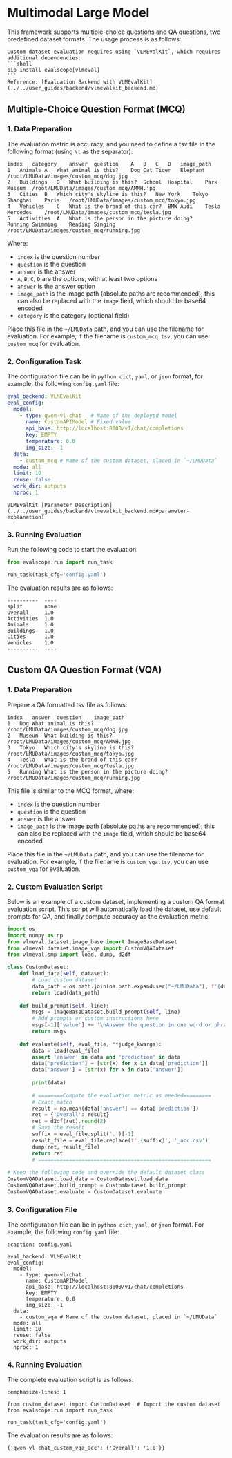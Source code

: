 # Multimodal Large Model

This framework supports multiple-choice questions and QA questions, two predefined dataset formats. The usage process is as follows:

````{note}
Custom dataset evaluation requires using `VLMEvalKit`, which requires additional dependencies:
```shell
pip install evalscope[vlmeval]
```
Reference: [Evaluation Backend with VLMEvalKit](../../user_guides/backend/vlmevalkit_backend.md)
````

## Multiple-Choice Question Format (MCQ)

### 1. Data Preparation
The evaluation metric is accuracy, and you need to define a tsv file in the following format (using `\t` as the separator):
```text
index	category	answer	question	A	B	C	D	image_path
1	Animals	A	What animal is this?	Dog	Cat	Tiger	Elephant	/root/LMUData/images/custom_mcq/dog.jpg
2	Buildings	D	What building is this?	School	Hospital	Park	Museum	/root/LMUData/images/custom_mcq/AMNH.jpg
3	Cities	B	Which city's skyline is this?	New York	Tokyo	Shanghai	Paris	/root/LMUData/images/custom_mcq/tokyo.jpg
4	Vehicles	C	What is the brand of this car?	BMW	Audi	Tesla	Mercedes	/root/LMUData/images/custom_mcq/tesla.jpg
5	Activities	A	What is the person in the picture doing?	Running	Swimming	Reading	Singing	/root/LMUData/images/custom_mcq/running.jpg
```
Where:
- `index` is the question number
- `question` is the question
- `answer` is the answer
- `A`, `B`, `C`, `D` are the options, with at least two options
- `answer` is the answer option
- `image_path` is the image path (absolute paths are recommended); this can also be replaced with the `image` field, which should be base64 encoded
- `category` is the category (optional field)

Place this file in the `~/LMUData` path, and you can use the filename for evaluation. For example, if the filename is `custom_mcq.tsv`, you can use `custom_mcq` for evaluation.

### 2. Configuration Task
The configuration file can be in `python dict`, `yaml`, or `json` format, for example, the following `config.yaml` file:
```yaml
eval_backend: VLMEvalKit
eval_config:
  model: 
    - type: qwen-vl-chat   # Name of the deployed model
      name: CustomAPIModel # Fixed value
      api_base: http://localhost:8000/v1/chat/completions
      key: EMPTY
      temperature: 0.0
      img_size: -1
  data:
    - custom_mcq # Name of the custom dataset, placed in `~/LMUData`
  mode: all
  limit: 10
  reuse: false
  work_dir: outputs
  nproc: 1
```
```{seealso}
VLMEvalKit [Parameter Description](../../user_guides/backend/vlmevalkit_backend.md#parameter-explanation)
```
### 3. Running Evaluation

Run the following code to start the evaluation:
```python
from evalscope.run import run_task

run_task(task_cfg='config.yaml')
```

The evaluation results are as follows:
```text
----------  ----
split       none
Overall     1.0
Activities  1.0
Animals     1.0
Buildings   1.0
Cities      1.0
Vehicles    1.0
----------  ----
```

## Custom QA Question Format (VQA)

### 1. Data Preparation

Prepare a QA formatted tsv file as follows:
```text
index	answer	question	image_path
1	Dog	What animal is this?	/root/LMUData/images/custom_mcq/dog.jpg
2	Museum	What building is this?	/root/LMUData/images/custom_mcq/AMNH.jpg
3	Tokyo	Which city's skyline is this?	/root/LMUData/images/custom_mcq/tokyo.jpg
4	Tesla	What is the brand of this car?	/root/LMUData/images/custom_mcq/tesla.jpg
5	Running	What is the person in the picture doing?	/root/LMUData/images/custom_mcq/running.jpg
```
This file is similar to the MCQ format, where:
- `index` is the question number
- `question` is the question
- `answer` is the answer
- `image_path` is the image path (absolute paths are recommended); this can also be replaced with the `image` field, which should be base64 encoded

Place this file in the `~/LMUData` path, and you can use the filename for evaluation. For example, if the filename is `custom_vqa.tsv`, you can use `custom_vqa` for evaluation.

### 2. Custom Evaluation Script

Below is an example of a custom dataset, implementing a custom QA format evaluation script. This script will automatically load the dataset, use default prompts for QA, and finally compute accuracy as the evaluation metric.

```python
import os
import numpy as np
from vlmeval.dataset.image_base import ImageBaseDataset
from vlmeval.dataset.image_vqa import CustomVQADataset
from vlmeval.smp import load, dump, d2df

class CustomDataset:
    def load_data(self, dataset):
        # Load custom dataset
        data_path = os.path.join(os.path.expanduser("~/LMUData"), f'{dataset}.tsv')
        return load(data_path)
        
    def build_prompt(self, line):
        msgs = ImageBaseDataset.build_prompt(self, line)
        # Add prompts or custom instructions here
        msgs[-1]['value'] += '\nAnswer the question in one word or phrase.'
        return msgs
    
    def evaluate(self, eval_file, **judge_kwargs):
        data = load(eval_file)
        assert 'answer' in data and 'prediction' in data
        data['prediction'] = [str(x) for x in data['prediction']]
        data['answer'] = [str(x) for x in data['answer']]
        
        print(data)
        
        # ========Compute the evaluation metric as needed=========
        # Exact match
        result = np.mean(data['answer'] == data['prediction'])
        ret = {'Overall': result}
        ret = d2df(ret).round(2)
        # Save the result
        suffix = eval_file.split('.')[-1]
        result_file = eval_file.replace(f'.{suffix}', '_acc.csv')
        dump(ret, result_file)
        return ret
        # ========================================================
        
# Keep the following code and override the default dataset class
CustomVQADataset.load_data = CustomDataset.load_data
CustomVQADataset.build_prompt = CustomDataset.build_prompt
CustomVQADataset.evaluate = CustomDataset.evaluate
```

### 3. Configuration File
The configuration file can be in `python dict`, `yaml`, or `json` format. For example, the following `config.yaml` file:
```{code-block} yaml 
:caption: config.yaml

eval_backend: VLMEvalKit
eval_config:
  model: 
    - type: qwen-vl-chat   
      name: CustomAPIModel 
      api_base: http://localhost:8000/v1/chat/completions
      key: EMPTY
      temperature: 0.0
      img_size: -1
  data:
    - custom_vqa # Name of the custom dataset, placed in `~/LMUData`
  mode: all
  limit: 10
  reuse: false
  work_dir: outputs
  nproc: 1
```

### 4. Running Evaluation

The complete evaluation script is as follows:
```{code-block} python
:emphasize-lines: 1

from custom_dataset import CustomDataset  # Import the custom dataset
from evalscope.run import run_task

run_task(task_cfg='config.yaml')
```

The evaluation results are as follows:
```text
{'qwen-vl-chat_custom_vqa_acc': {'Overall': '1.0'}}
```
